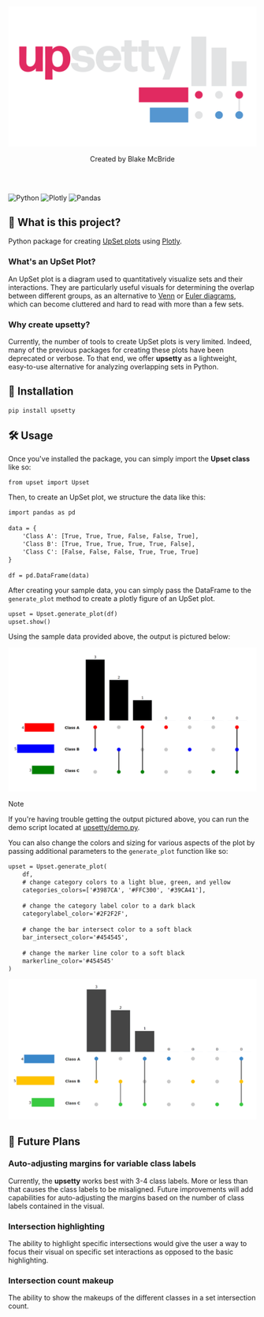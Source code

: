 <div align="center">
    <img width="600px" src="upsetty/public/images/readme/assets/logo.png">
    <p>Created by Blake McBride</p>
    <br><br>
</div>

![Python](https://img.shields.io/badge/python-3670A0?style=for-the-badge&logo=python&logoColor=ffdd54)
![Plotly](https://img.shields.io/badge/PLOTLY-%233F4F75?style=for-the-badge&logo=plotly&logoColor=white&labelColor=%233F4F75&color=%233F4F75
)
![Pandas](https://img.shields.io/badge/pandas-%23150458.svg?style=for-the-badge&logo=pandas&logoColor=white)

## 🧐 What is this project? 

Python package for creating [UpSet plots](https://en.wikipedia.org/wiki/UpSet_Plot) using [Plotly](https://github.com/plotly/plotly.py).

### What's an UpSet Plot?

An UpSet plot is a diagram used to quantitatively visualize sets and their interactions. They are particularly useful visuals for determining the overlap between different groups, as an alternative to [Venn](https://en.wikipedia.org/wiki/Venn_diagram) or [Euler diagrams](https://en.wikipedia.org/wiki/Euler_diagram), which can become cluttered and hard to read with more than a few sets. 

### Why create upsetty?

Currently, the number of tools to create UpSet plots is very limited. Indeed, many of the previous packages for creating these plots have been deprecated or verbose. To that end, we offer **upsetty** as a lightweight, easy-to-use alternative for analyzing overlapping sets in Python.

## 🚀 Installation

```
pip install upsetty
```

## 🛠 Usage

Once you've installed the package, you can simply import the **Upset class** like so:

```
from upset import Upset
```

Then, to create an UpSet plot, we structure the data like this: 

```
import pandas as pd

data = {
    'Class A': [True, True, True, False, False, True],
    'Class B': [True, True, True, True, True, False],
    'Class C': [False, False, False, True, True, True]
}

df = pd.DataFrame(data)
```

After creating your sample data, you can simply pass the DataFrame to the `generate_plot` method to create a plotly figure of an UpSet plot.

```
upset = Upset.generate_plot(df)
upset.show()
```

Using the sample data provided above, the output is pictured below:

<p align="center">
    <img src='upsetty/public/images/readme/examples/upset_chart_demo_0.png'>
</p>

> [!NOTE]  
> If you're having trouble getting the output pictured above, you can run the demo script located at [upsetty/demo.py](upsetty/demo.py).

You can also change the colors and sizing for various aspects of the plot by passing additional parameters to the `generate_plot` function like so:

```
upset = Upset.generate_plot(
    df,
    # change category colors to a light blue, green, and yellow
    categories_colors=['#3987CA', '#FFC300', '#39CA41'],

    # change the category label color to a dark black
    categorylabel_color='#2F2F2F',

    # change the bar intersect color to a soft black
    bar_intersect_color='#454545',

    # change the marker line color to a soft black
    markerline_color='#454545'
)
```
<p align="center">
    <img src="upsetty/public/images/readme/examples/upset_chart_demo_1.png">
</p>

## 📌 Future Plans

### Auto-adjusting margins for variable class labels

Currently, the **upsetty** works best with 3-4 class labels. More or less than that causes the class labels to be misaligned. Future improvements will add capabilities for auto-adjusting the margins based on the number of class labels contained in the visual. 

### Intersection highlighting

The ability to highlight specific intersections would give the user a way to focus their visual on specific set interactions as opposed to the basic highlighting.

### Intersection count makeup

The ability to show the makeups of the different classes in a set intersection count.



